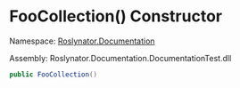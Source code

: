 # FooCollection\(\) Constructor

Namespace: [Roslynator.Documentation](../../README.md)

Assembly: Roslynator\.Documentation\.DocumentationTest\.dll

```csharp
public FooCollection()
```


